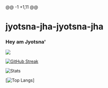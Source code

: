 @@ -1 +1,11 @@
# jyotsna-jha-jyotsna-jha
### Hey am Jyotsna'

![](https://komarev.com/ghpvc/?username=jyotsna-jha980)

[![GitHub Streak](https://streak-stats.demolab.com/?user=jyotsna-jha980&theme=highcontrast)](https://git.io/streak-stats)


![Stats](https://github-readme-stats-seven-phi-44.vercel.app/api?username=jyotsna-jha980&show_icons=true&locale=en&theme=highcontrast)

[![Top Langs](https://github-readme-stats-seven-phi-44.vercel.app/api/top-langs?username=jyotsna-jha980&show_icons=true&locale=en&layout=compact&theme=highcontrast
)]
